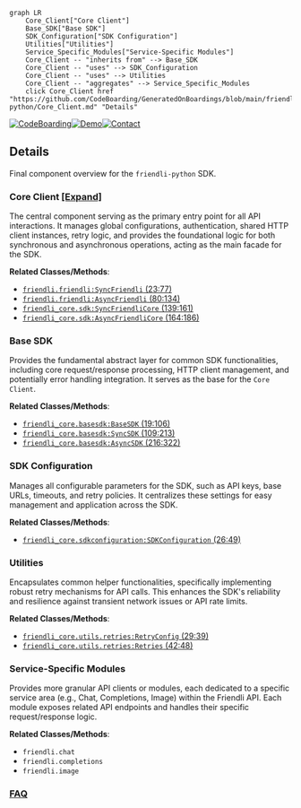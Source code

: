 ```mermaid
graph LR
    Core_Client["Core Client"]
    Base_SDK["Base SDK"]
    SDK_Configuration["SDK Configuration"]
    Utilities["Utilities"]
    Service_Specific_Modules["Service-Specific Modules"]
    Core_Client -- "inherits from" --> Base_SDK
    Core_Client -- "uses" --> SDK_Configuration
    Core_Client -- "uses" --> Utilities
    Core_Client -- "aggregates" --> Service_Specific_Modules
    click Core_Client href "https://github.com/CodeBoarding/GeneratedOnBoardings/blob/main/friendli-python/Core_Client.md" "Details"
```

[![CodeBoarding](https://img.shields.io/badge/Generated%20by-CodeBoarding-9cf?style=flat-square)](https://github.com/CodeBoarding/CodeBoarding)[![Demo](https://img.shields.io/badge/Try%20our-Demo-blue?style=flat-square)](https://www.codeboarding.org/demo)[![Contact](https://img.shields.io/badge/Contact%20us%20-%20contact@codeboarding.org-lightgrey?style=flat-square)](mailto:contact@codeboarding.org)

## Details

Final component overview for the `friendli-python` SDK.

### Core Client [[Expand]](./Core_Client.md)
The central component serving as the primary entry point for all API interactions. It manages global configurations, authentication, shared HTTP client instances, retry logic, and provides the foundational logic for both synchronous and asynchronous operations, acting as the main facade for the SDK.


**Related Classes/Methods**:

- <a href="https://github.com/friendliai/friendli-python/blob/main/src/friendli/friendli.py#L23-L77" target="_blank" rel="noopener noreferrer">`friendli.friendli:SyncFriendli` (23:77)</a>
- <a href="https://github.com/friendliai/friendli-python/blob/main/src/friendli/friendli.py#L80-L134" target="_blank" rel="noopener noreferrer">`friendli.friendli:AsyncFriendli` (80:134)</a>
- <a href="https://github.com/friendliai/friendli-python/blob/main/src/friendli_core/sdk.py#L139-L161" target="_blank" rel="noopener noreferrer">`friendli_core.sdk:SyncFriendliCore` (139:161)</a>
- <a href="https://github.com/friendliai/friendli-python/blob/main/src/friendli_core/sdk.py#L164-L186" target="_blank" rel="noopener noreferrer">`friendli_core.sdk:AsyncFriendliCore` (164:186)</a>


### Base SDK
Provides the fundamental abstract layer for common SDK functionalities, including core request/response processing, HTTP client management, and potentially error handling integration. It serves as the base for the `Core Client`.


**Related Classes/Methods**:

- <a href="https://github.com/friendliai/friendli-python/blob/main/src/friendli_core/basesdk.py#L19-L106" target="_blank" rel="noopener noreferrer">`friendli_core.basesdk:BaseSDK` (19:106)</a>
- <a href="https://github.com/friendliai/friendli-python/blob/main/src/friendli_core/basesdk.py#L109-L213" target="_blank" rel="noopener noreferrer">`friendli_core.basesdk:SyncSDK` (109:213)</a>
- <a href="https://github.com/friendliai/friendli-python/blob/main/src/friendli_core/basesdk.py#L216-L322" target="_blank" rel="noopener noreferrer">`friendli_core.basesdk:AsyncSDK` (216:322)</a>


### SDK Configuration
Manages all configurable parameters for the SDK, such as API keys, base URLs, timeouts, and retry policies. It centralizes these settings for easy management and application across the SDK.


**Related Classes/Methods**:

- <a href="https://github.com/friendliai/friendli-python/blob/main/src/friendli_core/sdkconfiguration.py#L26-L49" target="_blank" rel="noopener noreferrer">`friendli_core.sdkconfiguration:SDKConfiguration` (26:49)</a>


### Utilities
Encapsulates common helper functionalities, specifically implementing robust retry mechanisms for API calls. This enhances the SDK's reliability and resilience against transient network issues or API rate limits.


**Related Classes/Methods**:

- <a href="https://github.com/friendliai/friendli-python/blob/main/src/friendli_core/utils/retries.py#L29-L39" target="_blank" rel="noopener noreferrer">`friendli_core.utils.retries:RetryConfig` (29:39)</a>
- <a href="https://github.com/friendliai/friendli-python/blob/main/src/friendli_core/utils/retries.py#L42-L48" target="_blank" rel="noopener noreferrer">`friendli_core.utils.retries:Retries` (42:48)</a>


### Service-Specific Modules
Provides more granular API clients or modules, each dedicated to a specific service area (e.g., Chat, Completions, Image) within the Friendli API. Each module exposes related API endpoints and handles their specific request/response logic.


**Related Classes/Methods**:

- `friendli.chat`
- `friendli.completions`
- `friendli.image`




### [FAQ](https://github.com/CodeBoarding/GeneratedOnBoardings/tree/main?tab=readme-ov-file#faq)